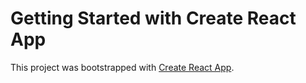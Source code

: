 # Getting Started with Create React App

This project was bootstrapped with [Create React App](./public/images/desktop-preview.jpg).
